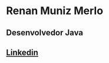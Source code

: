 <html>
<head>
</head>
<body>
<h1>Renan Muniz Merlo</h1>
<h2>Desenvolvedor Java<h2>
<a href="https://www.linkedin.com/in/renan-muniz-merlo/" target="blank">Linkedin</a>
</body>
</html> 
